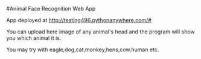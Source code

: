 #Animal Face Recognition Web App

App deployed at  http://testing496.pythonanywhere.com/#

You can upload here image of any animal's head and the program will show you which animal it is.

You may try with eagle,dog,cat,monkey,hens,cow,human etc.

